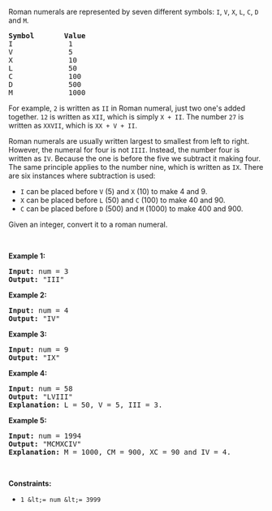 Roman numerals are represented by seven different symbols:&nbsp;`` I ``, `` V ``, `` X ``, `` L ``, `` C ``, `` D `` and `` M ``.

<pre>
<strong>Symbol</strong>       <strong>Value</strong>
I             1
V             5
X             10
L             50
C             100
D             500
M             1000</pre>

For example,&nbsp;`` 2 `` is written as `` II ``&nbsp;in Roman numeral, just two one's added together. `` 12 `` is written as&nbsp;`` XII ``, which is simply `` X + II ``. The number `` 27 `` is written as `` XXVII ``, which is `` XX + V + II ``.

Roman numerals are usually written largest to smallest from left to right. However, the numeral for four is not `` IIII ``. Instead, the number four is written as `` IV ``. Because the one is before the five we subtract it making four. The same principle applies to the number nine, which is written as `` IX ``. There are six instances where subtraction is used:

*   `` I `` can be placed before `` V `` (5) and `` X `` (10) to make 4 and 9.&nbsp;
*   `` X `` can be placed before `` L `` (50) and `` C `` (100) to make 40 and 90.&nbsp;
*   `` C `` can be placed before `` D `` (500) and `` M `` (1000) to make 400 and 900.

Given an integer, convert it to a roman numeral.

&nbsp;

__Example 1:__

<pre>
<strong>Input:</strong> num = 3
<strong>Output:</strong> "III"
</pre>

__Example 2:__

<pre>
<strong>Input:</strong> num = 4
<strong>Output:</strong> "IV"
</pre>

__Example 3:__

<pre>
<strong>Input:</strong> num = 9
<strong>Output:</strong> "IX"
</pre>

__Example 4:__

<pre>
<strong>Input:</strong> num = 58
<strong>Output:</strong> "LVIII"
<strong>Explanation:</strong> L = 50, V = 5, III = 3.
</pre>

__Example 5:__

<pre>
<strong>Input:</strong> num = 1994
<strong>Output:</strong> "MCMXCIV"
<strong>Explanation:</strong> M = 1000, CM = 900, XC = 90 and IV = 4.
</pre>

&nbsp;

__Constraints:__

*   `` 1 &lt;= num &lt;= 3999 ``